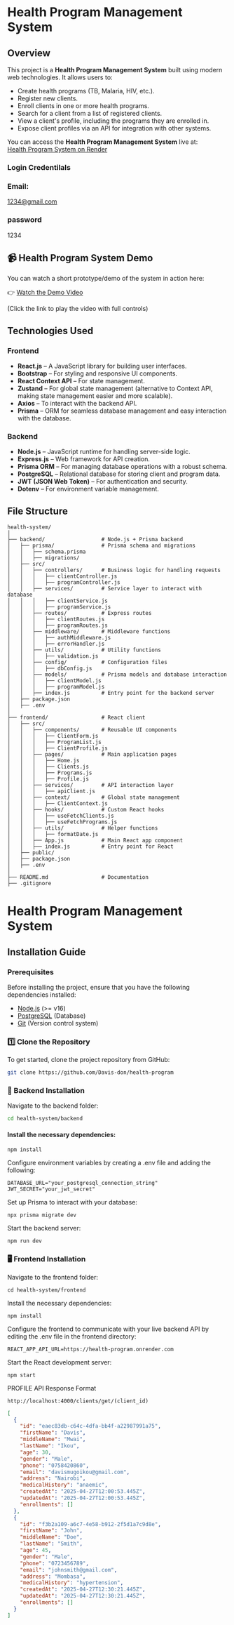 # Health Program Management System

## Overview

This project is a **Health Program Management System** built using modern web technologies. It allows users to:

- Create health programs (TB, Malaria, HIV, etc.).
- Register new clients.
- Enroll clients in one or more health programs.
- Search for a client from a list of registered clients.
- View a client's profile, including the programs they are enrolled in.
- Expose client profiles via an API for integration with other systems.

You can access the **Health Program Management System** live at:  
[Health Program System on Render](https://health-program.onrender.com/)

### Login Credentilals

### Email:

1234@gmail.com

### password

1234

## 📹 Health Program System Demo

You can watch a short prototype/demo of the system in action here:

👉 [Watch the Demo Video](https://youtu.be/SoTNYB7yDyg)

(Click the link to play the video with full controls)

## Technologies Used

### Frontend

- **React.js** – A JavaScript library for building user interfaces.
- **Bootstrap** – For styling and responsive UI components.
- **React Context API** – For state management.
- **Zustand** – For global state management (alternative to Context API, making state management easier and more scalable).
- **Axios** – To interact with the backend API.
- **Prisma** – ORM for seamless database management and easy interaction with the database.

### Backend

- **Node.js** – JavaScript runtime for handling server-side logic.
- **Express.js** – Web framework for API creation.
- **Prisma ORM** – For managing database operations with a robust schema.
- **PostgreSQL** – Relational database for storing client and program data.
- **JWT (JSON Web Token)** – For authentication and security.
- **Dotenv** – For environment variable management.

## File Structure

```plaintext
health-system/
│
├── backend/                  # Node.js + Prisma backend
│   ├── prisma/               # Prisma schema and migrations
│   │   ├── schema.prisma
│   │   ├── migrations/
│   ├── src/
│   │   ├── controllers/      # Business logic for handling requests
│   │   │   ├── clientController.js
│   │   │   ├── programController.js
│   │   ├── services/         # Service layer to interact with database
│   │   │   ├── clientService.js
│   │   │   ├── programService.js
│   │   ├── routes/           # Express routes
│   │   │   ├── clientRoutes.js
│   │   │   ├── programRoutes.js
│   │   ├── middleware/       # Middleware functions
│   │   │   ├── authMiddleware.js
│   │   │   ├── errorHandler.js
│   │   ├── utils/            # Utility functions
│   │   │   ├── validation.js
│   │   ├── config/           # Configuration files
│   │   │   ├── dbConfig.js
│   │   ├── models/           # Prisma models and database interaction
│   │   │   ├── clientModel.js
│   │   │   ├── programModel.js
│   │   ├── index.js          # Entry point for the backend server
│   ├── package.json
│   ├── .env
│
├── frontend/                 # React client
│   ├── src/
│   │   ├── components/       # Reusable UI components
│   │   │   ├── ClientForm.js
│   │   │   ├── ProgramList.js
│   │   │   ├── ClientProfile.js
│   │   ├── pages/            # Main application pages
│   │   │   ├── Home.js
│   │   │   ├── Clients.js
│   │   │   ├── Programs.js
│   │   │   ├── Profile.js
│   │   ├── services/         # API interaction layer
│   │   │   ├── apiClient.js
│   │   ├── context/          # Global state management
│   │   │   ├── ClientContext.js
│   │   ├── hooks/            # Custom React hooks
│   │   │   ├── useFetchClients.js
│   │   │   ├── useFetchPrograms.js
│   │   ├── utils/            # Helper functions
│   │   │   ├── formatDate.js
│   │   ├── App.js            # Main React app component
│   │   ├── index.js          # Entry point for React
│   ├── public/
│   ├── package.json
│   ├── .env
│
├── README.md                 # Documentation
├── .gitignore

```

# Health Program Management System

## Installation Guide

### Prerequisites

Before installing the project, ensure that you have the following dependencies installed:

- [Node.js](https://nodejs.org/) (>= v16)
- [PostgreSQL](https://www.postgresql.org/) (Database)
- [Git](https://git-scm.com/) (Version control system)

### 1️⃣ Clone the Repository

To get started, clone the project repository from GitHub:

```sh
git clone https://github.com/Davis-don/health-program

```

### 🔧 Backend Installation

Navigate to the backend folder:

```bash
cd health-system/backend

```

#### Install the necessary dependencies:

```bash
npm install


```

Configure environment variables by creating a .env file and adding the following:

```
DATABASE_URL="your_postgresql_connection_string"
JWT_SECRET="your_jwt_secret"
```

Set up Prisma to interact with your database:

```
npx prisma migrate dev

```

Start the backend server:

```
npm run dev
```

### 🖥️ Frontend Installation

Navigate to the frontend folder:

```
cd health-system/frontend

```

Install the necessary dependencies:

```
npm install

```

Configure the frontend to communicate with your live backend API by editing the .env file in the frontend directory:

```
REACT_APP_API_URL=https://health-program.onrender.com

```

Start the React development server:

```
npm start

```

PROFILE API Response Format

```JS
http://localhost:4000/clients/get/(client_id)
```

```json
[
  {
    "id": "eaec83db-c64c-4dfa-bb4f-a22987991a75",
    "firstName": "Davis",
    "middleName": "Mwai",
    "lastName": "Ikou",
    "age": 30,
    "gender": "Male",
    "phone": "0758420860",
    "email": "davismugoikou@gmail.com",
    "address": "Nairobi",
    "medicalHistory": "anaemic",
    "createdAt": "2025-04-27T12:00:53.445Z",
    "updatedAt": "2025-04-27T12:00:53.445Z",
    "enrollments": []
  },
  {
    "id": "f3b2a109-a6c7-4e58-b912-2f5d1a7c9d8e",
    "firstName": "John",
    "middleName": "Doe",
    "lastName": "Smith",
    "age": 45,
    "gender": "Male",
    "phone": "0723456789",
    "email": "johnsmith@gmail.com",
    "address": "Mombasa",
    "medicalHistory": "hypertension",
    "createdAt": "2025-04-27T12:30:21.445Z",
    "updatedAt": "2025-04-27T12:30:21.445Z",
    "enrollments": []
  }
]
```
